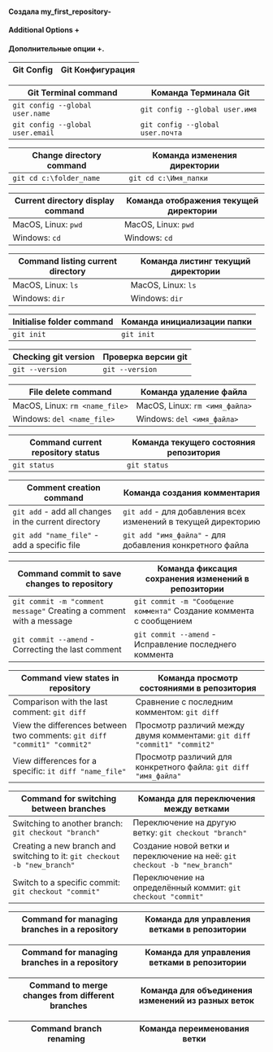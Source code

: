 #### Создала my_first_repository-

#### Additional Options + 

#### Дополнительные опции +.

|**Git Config**  |**Git Конфигурация**|
|----------------|---------------------|

|   **Git Terminal command**     |    **Команда Терминала Git**
|--------------------------------|--------------------------------|
|`git config --global user.name` |`git config --global user.имя`  |  
|`git config --global user.email`|`git config --global user.почта`|

|**Change directory command** |**Команда изменения директории**|
|-----------------------------|--------------------------------|
|`git cd c:\folder_name`      |`git cd c:\Имя_папки`           |

|**Current directory display command** |**Команда отображения текущей директории**|
|--------------------------------------|------------------------------------------|
|MacOS, Linux:  `pwd`                  |MacOS, Linux:  `pwd`                      |
|Windows:  `cd`                        |Windows:  `cd`                            |

|**Command listing  current directory**| **Команда листинг текущий директории**  |
|--------------------------------------|------------------------------------------|
|MacOS, Linux: `ls`                    |MacOS, Linux: `ls`                        |
| Windows: `dir`                       |Windows: `dir`                            |

|**Initialise folder command**| **Команда инициализации папки**|
|-----------------------------|--------------------------------|
|`git init`                   | `git init`                     |

|**Checking git version** | **Проверка версии git** |
|-------------------------|-------------------------|
|`git --version`          | `git --version`         |

| **File delete command**      |**Команда удаление файла**      |
|------------------------------|--------------------------------|
|MacOS, Linux: `rm <name_file>`|  MacOS, Linux: `rm <имя_файла>`|
|Windows: `del <name_file>`    |  Windows: `del <имя_файла>`    |

|**Command current repository status** | **Команда текущего состояния репозитория** |
|--------------------------------------|--------------------------------------------|
| `git status`                         | `git status`                               |

| **Comment creation command**                         | **Команда создания комментария**                             |
|------------------------------------------------------|--------------------------------------------------------------|
| `git add` - add all changes in the current directory |`git add` - для добавления всех изменений в текущей директорию|
| `git add "name_file"` -  add a specific file         |`git add "имя_файла"` - для добавления конкретного файла      | 

| **Command commit to save changes to repository**                     | **Команда фиксация сохранения изменений в репозитории** |
|----------------------------------------------------------------------|---------------------------------------------------------|
|`git commit -m "comment message"` Creating a comment with a message   | `git commit -m "Сообщение коммента"` Создание коммента с сообщением |
|`git commit --amend` - Correcting the last comment                    | `git commit --amend` - Исправление последнего коммента  |

|**Command  view states in repository**                                   |  **Команда просмотр состояниями в репозитория**                        |
|-------------------------------------------------------------------------|------------------------------------------------------------------------|
|Comparison with the last comment: `git diff`                             |Сравнение с последним комментом: `git diff`                             |
|View the differences between two comments: `git diff "commit1" "commit2"`|Просмотр различий между двумя комментами: `git diff "commit1" "commit2"`|
|View differences for a specific: `it diff "name_file"`                   |Просмотр различий для конкретного файла: `git diff "имя_файла"`         |

|**Command for switching between branches**                               |   **Команда для переключения между ветками**                             |
|-------------------------------------------------------------------------|--------------------------------------------------------------------------|
|Switching to another branch: `git checkout "branch"`                     |Переключение на другую ветку: `git checkout "branch"`                     |
|Creating a new branch and switching to it: `git checkout -b "new_branch"`|Создание новой ветки и переключение на неё: `git checkout -b "new_branch"`|
|Switch to a specific commit: `git checkout "commit"`                     |Переключение на определённый коммит: `git checkout "commit"`              |

|**Command for managing branches in a repository**     |   **Команда для управления ветками в репозитории** |
|------------------------------------------------------|----------------------------------------------------|

|**Command for managing branches in a repository**     |   **Команда для управления ветками в репозитории** |
|------------------------------------------------------|----------------------------------------------------|

|**Сommand to merge changes from different branches**  |   **Команда для объединения изменений из разных веток**|
|------------------------------------------------------|--------------------------------------------------------|

|**Command branch renaming**                           |  **Команда переименования ветки** |
|------------------------------------------------------|-----------------------------------|

